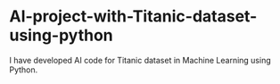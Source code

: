 # AI-project-with-Titanic-dataset-using-python

I have developed AI code for Titanic dataset in Machine Learning using Python.

